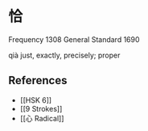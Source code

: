 # 恰
Frequency 1308
General Standard 1690

qià
just, exactly, precisely; proper

## References
- [[HSK 6]]
- [[9 Strokes]]
- [[心 Radical]]